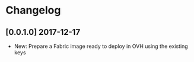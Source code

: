 # Changelog

## [0.0.1.0] 2017-12-17

* New: Prepare a Fabric image ready to deploy in OVH using the existing keys
